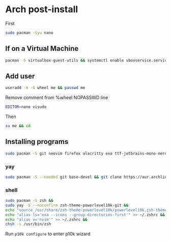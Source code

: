 # Arch post-install
First
```sh
sudo pacman -Syu nano
```
## If on a Virtual Machine
```sh
pacman -S virtualbox-guest-utils && systemctl enable vboxservice.service
```
## Add user
```sh
useradd -m -G wheel me && passwd me
```
Remove comment from %wheel NOPASSWD line
```sh
EDITOR=nano visudo
```
Then
```sh
su me && cd
```
## Installing programs
```sh
sudo pacman -S git neovim firefox alacritty exa ttf-jetbrains-mono-nerd
```
### yay
```sh
sudo pacman -S --needed git base-devel && git clone https://aur.archlinux.org/yay.git && cd yay && makepkg -si && cd && rm -rf yay
```
### shell
```sh
sudo pacman -S zsh &&
sudo yay -S --noconfirm zsh-theme-powerlevel10k-git &&
echo "source /usr/share/zsh-theme-powerlevel10k/powerlevel10k.zsh-theme" >> ~/.zshrc &&
echo "alias ls='exa --icons --group-directories-first'" >> ~/.zshrc &&
echo "alias v='nvim'" >> ~/.zshrc &&
chsh -s /usr/bin/zsh
```
Run `p10k configure` to enter p10k wizard
